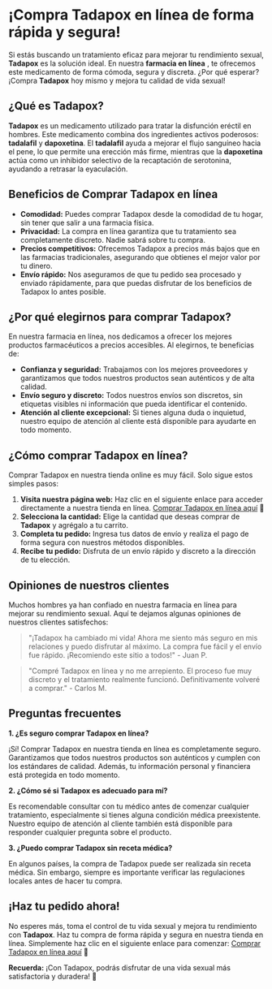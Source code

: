 # ¡Compra Tadapox en línea de forma rápida y segura!

Si estás buscando un tratamiento eficaz para mejorar tu rendimiento sexual, **Tadapox** es la solución ideal. En nuestra **farmacia en línea** , te ofrecemos este medicamento de forma cómoda, segura y discreta. ¿Por qué esperar? ¡Compra **Tadapox** hoy mismo y mejora tu calidad de vida sexual!

## ¿Qué es Tadapox?

**Tadapox** es un medicamento utilizado para tratar la disfunción eréctil en hombres. Este medicamento combina dos ingredientes activos poderosos: **tadalafil** y **dapoxetina**. El **tadalafil** ayuda a mejorar el flujo sanguíneo hacia el pene, lo que permite una erección más firme, mientras que la **dapoxetina** actúa como un inhibidor selectivo de la recaptación de serotonina, ayudando a retrasar la eyaculación.

## Beneficios de Comprar Tadapox en línea

- **Comodidad:** Puedes comprar Tadapox desde la comodidad de tu hogar, sin tener que salir a una farmacia física.
- **Privacidad:** La compra en línea garantiza que tu tratamiento sea completamente discreto. Nadie sabrá sobre tu compra.
- **Precios competitivos:** Ofrecemos Tadapox a precios más bajos que en las farmacias tradicionales, asegurando que obtienes el mejor valor por tu dinero.
- **Envío rápido:** Nos aseguramos de que tu pedido sea procesado y enviado rápidamente, para que puedas disfrutar de los beneficios de Tadapox lo antes posible.

## ¿Por qué elegirnos para comprar Tadapox?

En nuestra farmacia en línea, nos dedicamos a ofrecer los mejores productos farmacéuticos a precios accesibles. Al elegirnos, te beneficias de:

- **Confianza y seguridad:** Trabajamos con los mejores proveedores y garantizamos que todos nuestros productos sean auténticos y de alta calidad.
- **Envío seguro y discreto:** Todos nuestros envíos son discretos, sin etiquetas visibles ni información que pueda identificar el contenido.
- **Atención al cliente excepcional:** Si tienes alguna duda o inquietud, nuestro equipo de atención al cliente está disponible para ayudarte en todo momento.

## ¿Cómo comprar Tadapox en línea?

Comprar Tadapox en nuestra tienda online es muy fácil. Solo sigue estos simples pasos:

1. **Visita nuestra página web:** Haz clic en el siguiente enlace para acceder directamente a nuestra tienda en línea. [Comprar Tadapox en línea aquí](https://tinyurl.com/buytadapoxbestprice) 🚀
2. **Selecciona la cantidad:** Elige la cantidad que deseas comprar de **Tadapox** y agrégalo a tu carrito.
3. **Completa tu pedido:** Ingresa tus datos de envío y realiza el pago de forma segura con nuestros métodos disponibles.
4. **Recibe tu pedido:** Disfruta de un envío rápido y discreto a la dirección de tu elección.

## Opiniones de nuestros clientes

Muchos hombres ya han confiado en nuestra farmacia en línea para mejorar su rendimiento sexual. Aquí te dejamos algunas opiniones de nuestros clientes satisfechos:

> "¡Tadapox ha cambiado mi vida! Ahora me siento más seguro en mis relaciones y puedo disfrutar al máximo. La compra fue fácil y el envío fue rápido. ¡Recomiendo este sitio a todos!" - Juan P.

> "Compré Tadapox en línea y no me arrepiento. El proceso fue muy discreto y el tratamiento realmente funcionó. Definitivamente volveré a comprar." - Carlos M.

## Preguntas frecuentes

**1. ¿Es seguro comprar Tadapox en línea?**

¡Sí! Comprar Tadapox en nuestra tienda en línea es completamente seguro. Garantizamos que todos nuestros productos son auténticos y cumplen con los estándares de calidad. Además, tu información personal y financiera está protegida en todo momento.

**2. ¿Cómo sé si Tadapox es adecuado para mí?**

Es recomendable consultar con tu médico antes de comenzar cualquier tratamiento, especialmente si tienes alguna condición médica preexistente. Nuestro equipo de atención al cliente también está disponible para responder cualquier pregunta sobre el producto.

**3. ¿Puedo comprar Tadapox sin receta médica?**

En algunos países, la compra de Tadapox puede ser realizada sin receta médica. Sin embargo, siempre es importante verificar las regulaciones locales antes de hacer tu compra.

## ¡Haz tu pedido ahora!

No esperes más, toma el control de tu vida sexual y mejora tu rendimiento con **Tadapox**. Haz tu compra de forma rápida y segura en nuestra tienda en línea. Simplemente haz clic en el siguiente enlace para comenzar: [Comprar Tadapox en línea aquí](https://tinyurl.com/buytadapoxbestprice) 🌟

**Recuerda:** ¡Con Tadapox, podrás disfrutar de una vida sexual más satisfactoria y duradera! 💪
